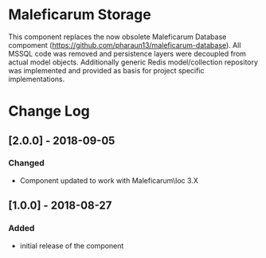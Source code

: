 # Maleficarum Storage

This component replaces the now obsolete Maleficarum Database compoment (https://github.com/pharaun13/maleficarum-database). All MSSQL code was removed and persistence layers were decoupled from actual model objects. Additionally generic Redis model/collection repository was implemented and provided as basis for project specific implementations.

# Change Log

## [2.0.0] - 2018-09-05
### Changed
- Component updated to work with Maleficarum\Ioc 3.X

## [1.0.0] - 2018-08-27
### Added
- initial release of the component